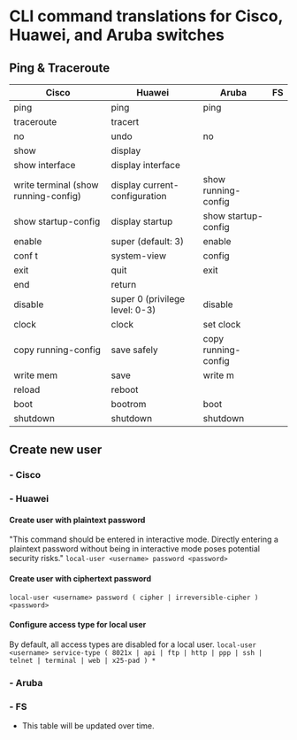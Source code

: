 # CLI command translations for Cisco, Huawei, and Aruba switches
## Ping & Traceroute
| Cisco                | Huawei                         | Aruba               | FS |
|----------------------|--------------------------------|---------------------|----|
| ping                 | ping                           | ping                |    |
| traceroute           | tracert                        |                     |    |
| no <command>         | undo <command>                 | no <command>        |    |
| show                 | display                        |                     |    |
| show interface       | display interface              |                     |    |
| write terminal (show running-config)  | display current-configuration  | show running-config |    |
| show startup-config  | display startup                | show startup-config |    |
| enable               | super (default: 3)             | enable              |    |
| conf t               | system-view                    | config              |    |
| exit                 | quit                           | exit                |    |
| end                  | return                         |                     |    |
| disable              | super 0 (privilege level: 0-3) | disable             |    |
| clock                | clock                          | set clock           |    |
| copy running-config  | save safely                    | copy running-config |    |
| write mem            | save                           | write m             |    |
| reload               | reboot                         |   |    |
| boot                 | bootrom                        | boot      |    |
| shutdown             | shutdown                       | shutdown  |    |

## Create new user
### - Cisco

### - Huawei
#### Create user with plaintext password
"This command should be entered in interactive mode. Directly entering a plaintext password without being in interactive mode poses potential security risks."
``local-user <username> password <password>``

#### Create user with ciphertext password
``local-user <username> password ( cipher | irreversible-cipher ) <password>``

#### Configure access type for local user
By default, all access types are disabled for a local user.
``local-user <username> service-type ( 8021x | api | ftp | http | ppp | ssh | telnet | terminal | web | x25-pad ) *``

### - Aruba


### - FS

* This table will be updated over time.
